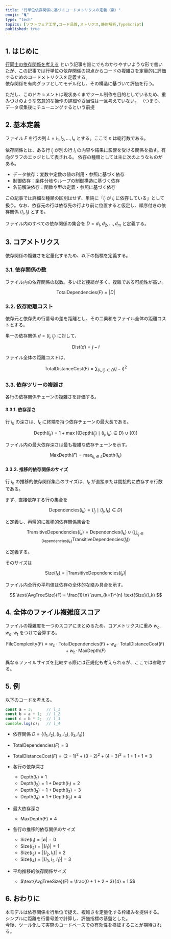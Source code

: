 ```yaml
---
title: "行単位依存関係に基づくコードメトリクスの定義（案）"
emoji: "🐈"
type: "tech"
topics: [ソフトウェア工学,コード品質,メトリクス,静的解析,TypeScript]
published: true
---
```


## 1. はじめに

[行同士の依存関係を考える](https://zenn.dev/unhappychoice/articles/ca9a78234bc7bc) という記事を誰にでもわかりやすいような形で書いたが、この記事では行単位の依存関係の視点からコードの複雑さを定量的に評価するためのコードメトリクスを定義する。  
依存関係を有向グラフとしてモデル化し、その構造に基づいて評価を行う。

ただし、このドキュメントは現状あくまでツール制作を目的としているため、重みづけのような恣意的な操作の詳細や妥当性は一旦考えていない。
（つまり、データ収集後にチューニングするという前提

## 2. 基本定義
ファイル $F$ を行の列 $L = {l_1, l_2, \ldots, l_n}$ とする。ここで $n$ は総行数である。

依存関係とは、ある行 $l_j$ が別の行 $l_i$ の内容や結果に影響を受ける関係を指す。有向グラフのエッジとして表される。
依存の種類としては主に次のようなものがある。

- データ依存：変数や定数の値の利用・参照に基づく依存
- 制御依存：条件分岐やループの制御構造に基づく依存
- 名前解決依存：関数や型の定義・参照に基づく依存

この記事では詳細な種類の区別はせず、単純に「$l_j$ が $l_i$ に依存している」として扱う。なお、依存元の行は依存先の行より前に位置すると仮定し、順序付きの依存関係 $(l_i, l_j)$ とする。

ファイル内のすべての依存関係の集合を $D = {d_1, d_2, \ldots, d_m}$ と定義する。

## 3. コアメトリクス

依存関係の複雑さを定量化するため、以下の指標を定義する。

### 3.1. 依存関係の数

ファイル内の依存関係の総数。多いほど接続が多く、複雑である可能性が高い。

$$
\text{TotalDependencies}(F) = |D|
$$

### 3.2. 依存距離コスト

依存元と依存先の行番号の差を距離とし、その二乗和をファイル全体の距離コストとする。

単一の依存関係 $d = (l_i, l_j)$ に対して、

$$
\text{Dist}(d) = j - i
$$

ファイル全体の距離コストは、

$$
\text{TotalDistanceCost}(F) = \sum_{(l_i, l_j) \in D} (j - i)^2
$$

### 3.3. 依存ツリーの複雑さ

各行の依存関係チェーンの複雑さを評価する。

#### 3.3.1. 依存深さ

行 $l_k$ の深さは、$l_k$ に終端を持つ依存チェーンの最大長である。

$$
\text{Depth}(l_k) = 1 + \max\left(\{ \text{Depth}(l_j) \mid (l_j, l_k) \in D \} \cup \{0\}\right)
$$

ファイル内の最大依存深さは最も複雑な依存チェーンを示す。

$$
\text{MaxDepth}(F) = \max_{l_k \in L} \text{Depth}(l_k)
$$

#### 3.3.2. 推移的依存関係のサイズ

行 $l_k$ の推移的依存関係集合のサイズは、$l_k$ が直接または間接的に依存する行数である。

まず、直接依存する行の集合を

$$
\text{Dependencies}(l_k) = \{ l_j \mid (l_j, l_k) \in D \}
$$

と定義し、再帰的に推移的依存関係集合を

$$
\text{TransitiveDependencies}(l_k) = \text{Dependencies}(l_k) \cup \left( \bigcup_{l_j \in \text{Dependencies}(l_k)} \text{TransitiveDependencies}(l_j) \right)
$$

と定義する。

そのサイズは

$$
\text{Size}(l_k) = |\text{TransitiveDependencies}(l_k)|
$$

ファイル内全行の平均値は依存の全体的な絡み具合を示す。

$$
\text{AvgTreeSize}(F) = \frac{1}{n} \sum_{k=1}^{n} \text{Size}(l_k)
$$

## 4. 全体のファイル複雑度スコア

ファイルの複雑度を一つのスコアにまとめるため、コアメトリクスに重み $w_c, w_d, w_t$ をつけて合算する。

$$
\text{FileComplexity}(F) = w_c \cdot \text{TotalDependencies}(F) + w_d \cdot \text{TotalDistanceCost}(F) + w_t \cdot \text{MaxDepth}(F)
$$

異なるファイルサイズを比較する際には正規化も考えられるが、ここでは省略する。

## 5. 例

以下のコードを考える。

```ts
const a = 3;      // l_1
const b = a + 1;  // l_2
const c = b * 2;  // l_3
console.log(c);   // l_4
```

- 依存関係 $D = \{(l_1, l_2), (l_2, l_3), (l_3, l_4)\}$

- $\text{TotalDependencies}(F) = 3$

- $\text{TotalDistanceCost}(F) = (2-1)^2 + (3-2)^2 + (4-3)^2 = 1 + 1 + 1 = 3$

- 各行の依存深さ
    - $\text{Depth}(l_1) = 1$
    - $\text{Depth}(l_2) = 1 + \text{Depth}(l_1) = 2$
    - $\text{Depth}(l_3) = 1 + \text{Depth}(l_2) = 3$
    - $\text{Depth}(l_4) = 1 + \text{Depth}(l_3) = 4$

- 最大依存深さ
    - $\text{MaxDepth}(F) = 4$

- 各行の推移的依存関係のサイズ
    - $\text{Size}(l_1) = |\emptyset| = 0$
    - $\text{Size}(l_2) = |\{l_1\}| = 1$
    - $\text{Size}(l_3) = |\{l_2, l_1\}| = 2$
    - $\text{Size}(l_4) = |\{l_3, l_2, l_1\}| = 3$

- 平均推移的依存関係サイズ
    - $\text{AvgTreeSize}(F) = \frac{0 + 1 + 2 + 3}{4} = 1.5$

## 6. おわりに

本モデルは依存関係を行単位で捉え、複雑さを定量化する枠組みを提供する。  
シンプルに距離を行番号差で計算し、評価指標の基盤とした。  
今後、ツール化して実際のコードベースでの有効性を検証することが期待される。
